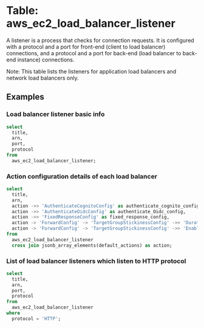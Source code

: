 # Table: aws_ec2_load_balancer_listener

A listener is a process that checks for connection requests. It is configured with a protocol and a port for front-end (client to load balancer) connections, and a protocol and a port for back-end (load balancer to back-end instance) connections.

Note: This table lists the listeners for application load balancers and network load balancers only.

## Examples

### Load balancer listener basic info

```sql
select
  title,
  arn,
  port,
  protocol
from
  aws_ec2_load_balancer_listener;
```


### Action configuration details of each load balancer

```sql
select
  title,
  arn,
  action ->> 'AuthenticateCognitoConfig' as authenticate_cognito_config,
  action ->> 'AuthenticateOidcConfig' as authenticate_Oidc_config,
  action ->> 'FixedResponseConfig' as fixed_response_config,
  action -> 'ForwardConfig' -> 'TargetGroupStickinessConfig' ->> 'DurationSeconds' as duration_seconds,
  action -> 'ForwardConfig' -> 'TargetGroupStickinessConfig' ->> 'Enabled' as target_group_stickiness_config_enabled
from
  aws_ec2_load_balancer_listener
  cross join jsonb_array_elements(default_actions) as action;
```


### List of load balancer listeners which listen to HTTP protocol

```sql
select
  title,
  arn,
  port,
  protocol
from
  aws_ec2_load_balancer_listener
where
  protocol = 'HTTP';
```
